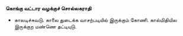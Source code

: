 **கொங்கு வட்டார வழக்குச் சொல்லகராதி**
- காலடிச்சுவடு. காலை துடைக்க வாசற்படியில் இருக்கும் கோணி. கால்மிதியில இருக்குற மண்ணெ தட்டியுடு.

